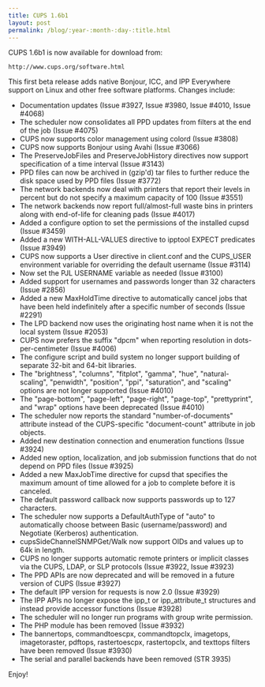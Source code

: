 ```yaml
---
title: CUPS 1.6b1
layout: post
permalink: /blog/:year-:month-:day-:title.html
---
```


CUPS 1.6b1 is now available for download from:

    http://www.cups.org/software.html

This first beta release adds native Bonjour, ICC, and IPP Everywhere support on Linux and other free software platforms. Changes include:


- Documentation updates (Issue #3927, Issue #3980, Issue #4010, Issue #4068)
- The scheduler now consolidates all PPD updates from filters at the end of the job (Issue #4075)
- CUPS now supports color management using colord (Issue #3808)
- CUPS now supports Bonjour using Avahi (Issue #3066)
- The PreserveJobFiles and PreserveJobHistory directives now support specification of a time interval (Issue #3143)
- PPD files can now be archived in (gzip'd) tar files to further reduce the disk space used by PPD files (Issue #3772)
- The network backends now deal with printers that report their levels in percent but do not specify a maximum capacity of 100 (Issue #3551)
- The network backends now report full/almost-full waste bins in printers along with end-of-life for cleaning pads (Issue #4017)
- Added a configure option to set the permissions of the installed cupsd (Issue #3459)
- Added a new WITH-ALL-VALUES directive to ipptool EXPECT predicates (Issue #3949)
- CUPS now supports a User directive in client.conf and the CUPS_USER environment variable for overriding the default username (Issue #3114)
- Now set the PJL USERNAME variable as needed (Issue #3100)
- Added support for usernames and passwords longer than 32 characters (Issue #2856)
- Added a new MaxHoldTime directive to automatically cancel jobs that have been held indefinitely after a specific number of seconds (Issue #2291)
- The LPD backend now uses the originating host name when it is not the local system (Issue #2053)
- CUPS now prefers the suffix "dpcm" when reporting resolution in dots-per-centimeter (Issue #4006)
- The configure script and build system no longer support building of separate 32-bit and 64-bit libraries.
- The "brightness", "columns", "fitplot", "gamma", "hue", "natural-scaling", "penwidth", "position", "ppi", "saturation", and "scaling" options are not longer supported (Issue #4010)
- The "page-bottom", "page-left", "page-right", "page-top", "prettyprint", and "wrap" options have been deprecated (Issue #4010)
- The scheduler now reports the standard "number-of-documents" attribute instead of the CUPS-specific "document-count" attribute in job objects.
- Added new destination connection and enumeration functions (Issue #3924)
- Added new option, localization, and job submission functions that do not depend on PPD files (Issue #3925)
- Added a new MaxJobTime directive for cupsd that specifies the maximum amount of time allowed for a job to complete before it is canceled.
- The default password callback now supports passwords up to 127 characters.
- The scheduler now supports a DefaultAuthType of "auto" to automatically choose between Basic (username/password) and Negotiate (Kerberos) authentication.
- cupsSideChannelSNMPGet/Walk now support OIDs and values up to 64k in length.
- CUPS no longer supports automatic remote printers or implicit classes via the CUPS, LDAP, or SLP protocols (Issue #3922, Issue #3923)
- The PPD APIs are now deprecated and will be removed in a future version of CUPS (Issue #3927)
- The default IPP version for requests is now 2.0 (Issue #3929)
- The IPP APIs no longer expose the ipp_t or ipp_attribute_t structures and instead provide accessor functions (Issue #3928)
- The scheduler will no longer run programs with group write permission.
- The PHP module has been removed (Issue #3932)
- The bannertops, commandtoescpx, commandtopclx, imagetops, imagetoraster, pdftops, rastertoescpx, rastertopclx, and texttops filters have been removed (Issue #3930)
- The serial and parallel backends have been removed (STR 3935)

Enjoy!
